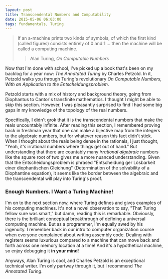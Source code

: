 ```yaml
---
layout: post
title: Transcendental Numbers and Computability
date: 2015-05-06 06:03:00
tags: fundamentals, Turing
---
```


>If an a-machine prints two kinds of symbols, of which the first kind (called figures) consists entirely of 0 and 1 ... then the machine will be called a computing machine.
>> Alan Turing, _On Computable Numbers_

Now that I'm done with school, I've picked up a book that's been on my backlog for a year now: _The Annotated Turing_ by Charles Petzold.
In it, Petzold walks you through Turing's revolutionary _On Computable Numbers, With an Application to the Entscheidungsproblem_.

Petzold starts with a mix of history and background theory, going from Diophantus to Cantor's transfinite mathematics.
I thought I might be able to skip this section. 
However, I was pleasantly surprised to find I had some big gaps in my knowledge of the topology of the real numbers.

Specifically, I didn't grok that it is the transcendental numbers that make the reals uncountably infinite.
After reading this section, I remembered proving back in freshman year that one can make a bijective map from the integers to the algebraic numbers, but for whatever reason this fact didn't stick.
When I thought about the reals being dense in the rationals, I just thought, "Yeah, it's irrational numbers where things get out of hand."
But understanding that there are countably many _irrational algebraic_ numbers like the square root of two gives me a more nuanced understanding.
Given that the Entscheidungsproblem is phrased "Entscheidung ger Lösbarkeit einer diophantischen Gleichung" (Determination of the solvability of a Diophantine equation), it seems like the border between the algebraic and the transcendental will play into Turing's proof.

### Enough Numbers. I Want a Turing Machine!

I'm on to the next section now, where Turing defines and gives examples of his computing machines.
It's not a novel observation to say, "That Turing fellow sure was smart," but damn, reading this is remarkable.
Obviously, there is the brilliant conceptual breakthrough of defining a universal computing machine.
But as a programmer, I'm equally awed by his ingenuity.
I remember back in our intro to computer organization course when everyone complained about writing assembly code.
Dealing with registers seems luxurious compared to a machine that can move back and forth across one memory location at a time!
And it's a hypothetical machine, so enjoy debugging it **in your mind**!

Anyways, Alan Turing is cool, and Charles Petzold is an exceptional technical writer.
I'm only partway through it, but I recommend _The Annotated Turing_. 
